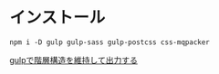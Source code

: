 # インストール

```node
npm i -D gulp gulp-sass gulp-postcss css-mqpacker
```

[gulpで階層構造を維持して出力する](http://shinimae.hatenablog.com/entry/2017/05/18/212447)

